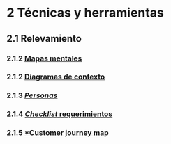 # 2 Técnicas y herramientas

## 2.1 Relevamiento

### 2.1.2 [Mapas mentales](./2_1_1_Mapas_mentales.md)

### 2.1.2 [Diagramas de contexto](./2_1_2_Diagramas_de_contexto.md)

### 2.1.3 [*Personas*](./2_1_3_Personas.md)

### 2.1.4 [*Checklist* requerimientos](./2_1_4_Checklist_requerimientos.md)

### 2.1.5 [*Customer journey map](./2_1_5_Customer_journey_map.md)